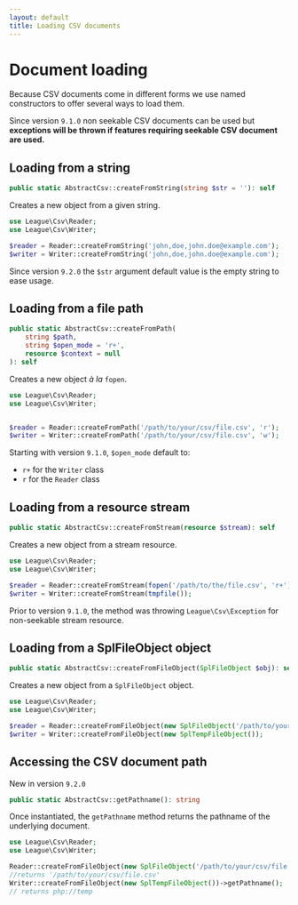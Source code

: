 ```yaml
---
layout: default
title: Loading CSV documents
---
```


# Document loading

Because CSV documents come in different forms we use named constructors to offer several ways to load them.

<p class="message-warning">Since version <code>9.1.0</code> non seekable CSV documents can be used but <strong>exceptions will be thrown if features requiring seekable CSV document are used.</strong></p>

## Loading from a string

```php
public static AbstractCsv::createFromString(string $str = ''): self
```

Creates a new object from a given string.

```php
use League\Csv\Reader;
use League\Csv\Writer;

$reader = Reader::createFromString('john,doe,john.doe@example.com');
$writer = Writer::createFromString('john,doe,john.doe@example.com');
```

<p class="message-notice">Since version <code>9.2.0</code> the <code>$str</code> argument default value is the empty string to ease usage.</p>

## Loading from a file path

```php
public static AbstractCsv::createFromPath(
    string $path,
    string $open_mode = 'r+',
    resource $context = null
): self
```

Creates a new object *à la* `fopen`.

```php
use League\Csv\Reader;
use League\Csv\Writer;


$reader = Reader::createFromPath('/path/to/your/csv/file.csv', 'r');
$writer = Writer::createFromPath('/path/to/your/csv/file.csv', 'w');
```

<div class="message-notice">
Starting with version <code>9.1.0</code>, <code>$open_mode</code> default to:
<ul>
<li><code>r+</code> for the <code>Writer</code> class</li>
<li><code>r</code> for the <code>Reader</code> class</li>
</ul>
</div>

## Loading from a resource stream

```php
public static AbstractCsv::createFromStream(resource $stream): self
```

Creates a new object from a stream resource.

```php
use League\Csv\Reader;
use League\Csv\Writer;

$reader = Reader::createFromStream(fopen('/path/to/the/file.csv', 'r+'));
$writer = Writer::createFromStream(tmpfile());
```

<p class="message-notice">Prior to version <code>9.1.0</code>, the method was throwing <code>League\Csv\Exception</code> for non-seekable stream resource.</p>

## Loading from a SplFileObject object

```php
public static AbstractCsv::createFromFileObject(SplFileObject $obj): self
```

Creates a new object from a `SplFileObject` object.

```php
use League\Csv\Reader;
use League\Csv\Writer;

$reader = Reader::createFromFileObject(new SplFileObject('/path/to/your/csv/file.csv'));
$writer = Writer::createFromFileObject(new SplTempFileObject());
```

## Accessing the CSV document path

<p class="message-notice">New in version <code>9.2.0</code></p>

```php
public static AbstractCsv::getPathname(): string
```

Once instantiated, the `getPathname` method returns the pathname of the underlying document.

```php
use League\Csv\Reader;
use League\Csv\Writer;

Reader::createFromFileObject(new SplFileObject('/path/to/your/csv/file.csv'))->getPathname();
//returns '/path/to/your/csv/file.csv'
Writer::createFromFileObject(new SplTempFileObject())->getPathname();
// returns php://temp
```
